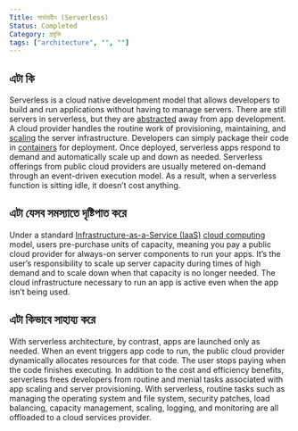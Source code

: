 ```yaml
---
Title: সার্ভারহীন (Serverless)
Status: Completed
Category: প্রযুক্তি
tags: ["architecture", "", ""]
---
```


## এটা কি

Serverless is a cloud native development model that allows developers to 
build and run applications without having to manage servers. 
There are still servers in serverless, but they are [abstracted](/abstraction/) away from app development. 
A cloud provider handles the routine work of provisioning, maintaining, and [scaling](/scalability/) the server infrastructure. 
Developers can simply package their code in [containers](/container/) for deployment. 
Once deployed, serverless apps respond to demand and automatically scale up and down as needed. 
Serverless offerings from public cloud providers are usually metered on-demand through an event-driven execution model. 
As a result, when a serverless function is sitting idle, it doesn’t cost anything.

## এটা যেসব সমস্যাতে দৃষ্টিপাত করে

Under a standard [Infrastructure-as-a-Service (IaaS)](/infrastructure-as-a-service/) [cloud computing](/cloud-computing/) model, 
users pre-purchase units of capacity, meaning you pay a public cloud provider for always-on server components to run your apps. 
It’s the user’s responsibility to scale up server capacity during times of high demand and 
to scale down when that capacity is no longer needed. 
The cloud infrastructure necessary to run an app is active even when the app isn’t being used.

## এটা কিভাবে সাহায্য করে

With serverless architecture, by contrast, apps are launched only as needed. 
When an event triggers app code to run, the public cloud provider dynamically allocates resources for that code. 
The user stops paying when the code finishes executing. 
In addition to the cost and efficiency benefits, 
serverless frees developers from routine and menial tasks associated with app scaling and server provisioning. 
With serverless, routine tasks such as managing the operating system and file system, security patches, 
load balancing, capacity management, scaling, logging, and monitoring are all offloaded to a cloud services provider.
